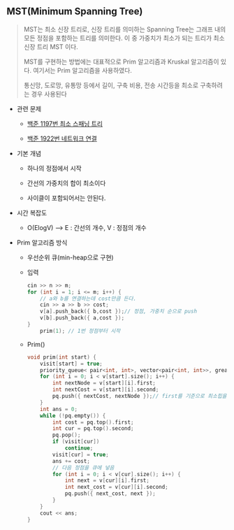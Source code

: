 ## MST(Minimum Spanning Tree)



> MST는 최소 신장 트리로, 신장 트리를 의미하는 Spanning Tree는 그래프 내의 모든 정점을 포함하는 트리를 의미한다. 이 중 가중치가 최소가 되는 트리가 최소 신장 트리 MST 이다.
>
> MST를 구현하는 방법에는 대표적으로 Prim 알고리즘과 Kruskal 알고리즘이 있다. 여기서는 Prim 알고리즘을 사용하였다.
>
> 통신망, 도로망, 유통망 등에서 길이, 구축 비용, 전송 시간등을 최소로 구축하려는 경우 사용된다



- 관련 문제

  - [백준 1197번 최소 스패닝 트리](https://www.acmicpc.net/problem/1197)

  - [백준 1922번 네트워크 연결](https://www.acmicpc.net/problem/1922)

    

- 기본 개념

  - 하나의 정점에서 시작
  
  - 간선의 가중치의 합이 최소이다
  
  - 사이클이 포함되어서는 안된다.
  
    
  
- 시간 복잡도

  - O(ElogV)  --> E : 간선의 개수, V : 정점의 개수

- Prim 알고리즘 방식

  - 우선순위 큐(min-heap으로 구현)

  - 입력
  
    ```c++
    cin >> n >> m;
    for (int i = 1; i <= m; i++) {
    	// a와 b를 연결하는데 cost만큼 든다.
    	cin >> a >> b >> cost;
    	v[a].push_back({ b,cost });// 정점, 가중치 순으로 push
    	v[b].push_back({ a,cost });
    }
    	prim(1); // 1번 정점부터 시작
    ```
  
  - Prim() 
  
    ```c++
    void prim(int start) {
    	visit[start] = true;
    	priority_queue< pair<int, int>, vector<pair<int, int>>, greater<pair<int, int>>>pq; // 연결점, 비용, 최소힙이라 가중치가 작은게 나옴
    	for (int i = 0; i < v[start].size(); i++) {
    		int nextNode = v[start][i].first;
    		int nextCost = v[start][i].second;
    		pq.push({ nextCost, nextNode });// first를 기준으로 최소힙을 구성하므로 비용을 first에 넣음 
    	}
    	int ans = 0;
    	while (!pq.empty()) {
    		int cost = pq.top().first;
    		int cur = pq.top().second;
    		pq.pop();
    		if (visit[cur])
    			continue;
    		visit[cur] = true;
    		ans += cost;
    		// 다음 정점을 큐에 넣음
    		for (int i = 0; i < v[cur].size(); i++) {
    			int next = v[cur][i].first;
    			int next_cost = v[cur][i].second;
    			pq.push({ next_cost, next });
    		}
    	}
    	cout << ans;
    }
    ```